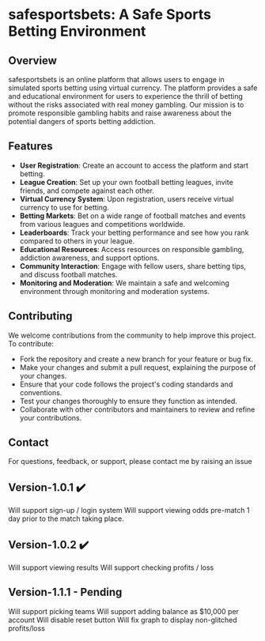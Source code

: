 # safesportsbets: A Safe Sports Betting Environment

## Overview
safesportsbets is an online platform that allows users to engage in simulated sports betting using virtual currency. The platform provides a safe and educational environment for users to experience the thrill of betting without the risks associated with real money gambling. Our mission is to promote responsible gambling habits and raise awareness about the potential dangers of sports betting addiction.

## Features
- **User Registration**: Create an account to access the platform and start betting.
- **League Creation**: Set up your own football betting leagues, invite friends, and compete against each other.
- **Virtual Currency System**: Upon registration, users receive virtual currency to use for betting.
- **Betting Markets**: Bet on a wide range of football matches and events from various leagues and competitions worldwide.
- **Leaderboards**: Track your betting performance and see how you rank compared to others in your league.
- **Educational Resources**: Access resources on responsible gambling, addiction awareness, and support options.
- **Community Interaction**: Engage with fellow users, share betting tips, and discuss football matches.
- **Monitoring and Moderation**: We maintain a safe and welcoming environment through monitoring and moderation systems.

## Contributing
We welcome contributions from the community to help improve this project. To contribute:
- Fork the repository and create a new branch for your feature or bug fix.
- Make your changes and submit a pull request, explaining the purpose of your changes.
- Ensure that your code follows the project's coding standards and conventions.
- Test your changes thoroughly to ensure they function as intended.
- Collaborate with other contributors and maintainers to review and refine your contributions.

## Contact
For questions, feedback, or support, please contact me by raising an issue

## Version-1.0.1 ✔️

Will support sign-up / login system
Will support viewing odds pre-match 1 day prior to the match taking place.

## Version-1.0.2 ✔️

Will support viewing results
Will support checking profits / loss

## Version-1.1.1 - Pending

Will support picking teams
Will support adding balance as $10,000 per account
Will disable reset button
Will fix graph to display non-glitched profits/loss

